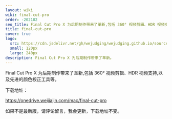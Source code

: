 ```yaml
---
layout: wiki
wiki: final-cut-pro
order: -202102
seo_title: Final Cut Pro X 为后期制作带来了革新,包括 360° 视频剪辑、HDR 视频支持,以及先进的颜色校正工具等。
title: final-cut-pro
cover: true
logo:
  src: https://cdn.jsdelivr.net/gh/wejudging/wejudging.github.io/source/images/项目图片/final-cut-pro/final-cut-pro.png
  small: 120px
  large: 240px
description: Final Cut Pro X 为后期制作带来了革新。
---
```


Final Cut Pro X 为后期制作带来了革新,包括 360° 视频剪辑、HDR 视频支持,以及先进的颜色校正工具等。


下载地址：

https://onedrive.weijiajin.com/mac/final-cut-pro


如果不是最新版，请评论留言，我会更新，下载地址不变。